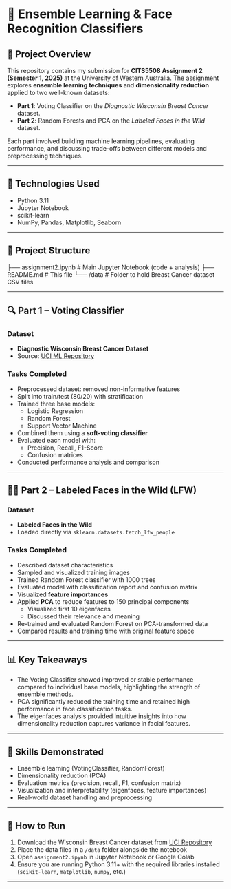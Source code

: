 # 🧠 Ensemble Learning & Face Recognition Classifiers

## 📁 Project Overview

This repository contains my submission for **CITS5508 Assignment 2 (Semester 1, 2025)** at the University of Western Australia. The assignment explores **ensemble learning techniques** and **dimensionality reduction** applied to two well-known datasets:

- **Part 1**: Voting Classifier on the *Diagnostic Wisconsin Breast Cancer* dataset.
- **Part 2**: Random Forests and PCA on the *Labeled Faces in the Wild* dataset.

Each part involved building machine learning pipelines, evaluating performance, and discussing trade-offs between different models and preprocessing techniques.

---

## 🧪 Technologies Used

- Python 3.11
- Jupyter Notebook
- scikit-learn
- NumPy, Pandas, Matplotlib, Seaborn

---

## 📂 Project Structure

├── assignment2.ipynb # Main Jupyter Notebook (code + analysis)
├── README.md # This file
└── /data # Folder to hold Breast Cancer dataset CSV files


---

## 🔍 Part 1 – Voting Classifier

### Dataset
- **Diagnostic Wisconsin Breast Cancer Dataset**
- Source: [UCI ML Repository](https://doi.org/10.24432/C5DW2B)

### Tasks Completed
- Preprocessed dataset: removed non-informative features
- Split into train/test (80/20) with stratification
- Trained three base models:
  - Logistic Regression
  - Random Forest
  - Support Vector Machine
- Combined them using a **soft-voting classifier**
- Evaluated each model with:
  - Precision, Recall, F1-Score
  - Confusion matrices
- Conducted performance analysis and comparison

---

## 🧑‍🎨 Part 2 – Labeled Faces in the Wild (LFW)

### Dataset
- **Labeled Faces in the Wild**
- Loaded directly via `sklearn.datasets.fetch_lfw_people`

### Tasks Completed
- Described dataset characteristics
- Sampled and visualized training images
- Trained Random Forest classifier with 1000 trees
- Evaluated model with classification report and confusion matrix
- Visualized **feature importances**
- Applied **PCA** to reduce features to 150 principal components
  - Visualized first 10 eigenfaces
  - Discussed their relevance and meaning
- Re-trained and evaluated Random Forest on PCA-transformed data
- Compared results and training time with original feature space

---

## 📊 Key Takeaways

- The Voting Classifier showed improved or stable performance compared to individual base models, highlighting the strength of ensemble methods.
- PCA significantly reduced the training time and retained high performance in face classification tasks.
- The eigenfaces analysis provided intuitive insights into how dimensionality reduction captures variance in facial features.

---

## 🧠 Skills Demonstrated

- Ensemble learning (VotingClassifier, RandomForest)
- Dimensionality reduction (PCA)
- Evaluation metrics (precision, recall, F1, confusion matrix)
- Visualization and interpretability (eigenfaces, feature importances)
- Real-world dataset handling and preprocessing

---

## 📌 How to Run

1. Download the Wisconsin Breast Cancer dataset from [UCI Repository](https://doi.org/10.24432/C5DW2B)
2. Place the data files in a `/data` folder alongside the notebook
3. Open `assignment2.ipynb` in Jupyter Notebook or Google Colab
4. Ensure you are running Python 3.11+ with the required libraries installed (`scikit-learn`, `matplotlib`, `numpy`, etc.)

---



